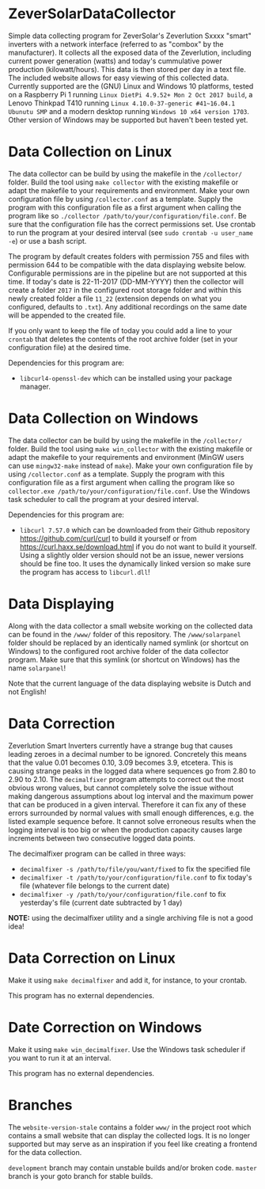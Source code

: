 # ZeverSolarDataCollector
Simple data collecting program for ZeverSolar's Zeverlution Sxxxx "smart" inverters with a network interface (referred to as "combox" by the manufacturer). It collects all the exposed data of the Zeverlution, including current power generation (watts) and today's cummulative power production (kilowatt/hours). This data is then stored per day in a text file. The included website allows for easy viewing of this collected data. Currently supported are the (GNU) Linux and Windows 10 platforms, tested on a Raspberry Pi 1 running `Linux DietPi 4.9.52+ Mon 2 Oct 2017 build`, a Lenovo Thinkpad T410 running `Linux 4.10.0-37-generic #41~16.04.1 Ubunutu SMP` and a modern desktop running `Windows 10 x64 version 1703`. Other version of Windows may be supported but haven't been tested yet.

# Data Collection on Linux
The data collector can be build by using the makefile in the `/collector/` folder. Build the tool using `make collector` with the existing makefile or adapt the makefile to your requirements and environment. Make your own configuration file by using `/collector.conf` as a template. Supply the program with this configuration file as a first argument when calling the program like so `./collector /path/to/your/configuration/file.conf`. Be sure that the configuration file has the correct permissions set. Use crontab to run the program at your desired interval (see `sudo crontab -u user_name -e`) or use a bash script.

The program by default creates folders with permission 755 and files with permission 644 to be compatible with the data displaying website below. Configurable permissions are in the pipeline but are not supported at this time. If today's date is 22-11-2017 (DD-MM-YYYY) then the collector will create a folder `2017` in the configured root storage folder and within this newly created folder a file `11_22` (extension depends on what you configured, defaults to `.txt`). Any additional recordings on the same date will be appended to the created file.

If you only want to keep the file of today you could add a line to your `crontab` that deletes the contents of the root archive folder (set in your configuration file) at the desired time.

Dependencies for this program are:
- `libcurl4-openssl-dev` which can be installed using your package manager.

# Data Collection on Windows
The data collector can be build by using the makefile in the `/collector/` folder. Build the tool using `make win_collector` with the existing makefile or adapt the makefile to your requirements and environment (MinGW users can use `mingw32-make` instead of `make`). Make your own configuration file by using `/collector.conf` as a template. Supply the program with this configuration file as a first argument when calling the program like so `collector.exe /path/to/your/configuration/file.conf`. Use the Windows task scheduler to call the program at your desired interval.

Dependencies for this program are:
- `libcurl 7.57.0` which can be downloaded from their Github repository https://github.com/curl/curl to build it yourself or from https://curl.haxx.se/download.html if you do not want to build it yourself. Using a slightly older version should not be an issue, newer versions should be fine too. It uses the dynamically linked version so make sure the program has access to `libcurl.dll`!

# Data Displaying
Along with the data collector a small website working on the collected data can be found in the `/www/` folder of this repository. The `/www/solarpanel` folder should be replaced by an identically named symlink (or shortcut on Windows) to the configured root archive folder of the data collector program. Make sure that this symlink (or shortcut on Windows) has the name `solarpanel`!

Note that the current language of the data displaying website is Dutch and not English!

# Data Correction
Zeverlution Smart Inverters currently have a strange bug that causes leading zeroes in a decimal number to be ignored. Concretely this means that the value 0.01 becomes 0.10, 3.09 becomes 3.9, etcetera. This is causing strange peaks in the logged data where sequences go from 2.80 to 2.90 to 2.10. The `decimalfixer` program attempts to correct out the most obvious wrong values, but cannot completely solve the issue without making dangerous assumptions about log interval and the maximum power that can be produced in a given interval. Therefore it can fix any of these errors surrounded by normal values with small enough differences, e.g. the listed example sequence before. It cannot solve erroneous results when the logging interval is too big or when the production capacity causes large increments between two consecutive logged data points.

The decimalfixer program can be called in three ways:
- `decimalfixer -s /path/to/file/you/want/fixed` to fix the specified file
- `decimalfixer -t /path/to/your/configuration/file.conf` to fix today's file (whatever file belongs to the current date)
- `decimalfixer -y /path/to/your/configuration/file.conf` to fix yesterday's file (current date subtracted by 1 day)

**NOTE:** using the decimalfixer utility and a single archiving file is not a good idea!

# Data Correction on Linux
Make it using `make decimalfixer` and add it, for instance, to your crontab.

This program has no external dependencies.

# Date Correction on Windows
Make it using `make win_decimalfixer`. Use the Windows task scheduler if you want to run it at an interval.

This program has no external dependencies.

# Branches
The `website-version-stale` contains a folder `www/` in the project root which contains a small website that can display the collected logs. It is no longer supported but may serve as an inspiration if you feel like creating a frontend for the data collection.

`development` branch may contain unstable builds and/or broken code.
`master` branch is your goto branch for stable builds.